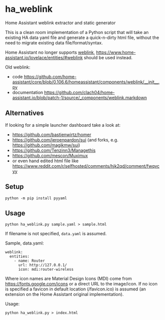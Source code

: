 # ha_weblink

Home Assistant weblink extractor and static generator

This is a clean room implementation of a Python script that will take an existing HA data yaml file and generate a quick-n-dirty html file, without the need to migrate existing data file/format/syntax.

Home Assistant no longer supports [weblink](https://github.com/home-assistant/core/pull/30834), https://www.home-assistant.io/lovelace/entities/#weblink should be used instead.

Old weblink:

  * code https://github.com/home-assistant/core/blob/0.106.6/homeassistant/components/weblink/__init__.py
  * documentation https://github.com/clach04/home-assistant.io/blob/patch-1/source/_components/weblink.markdown

## Alternatives

If looking for a simple launcher dashboard take a look at:

  * https://github.com/bastienwirtz/homer
  * https://github.com/jeroenpardon/sui (and forks, e.g. https://github.com/magikmw/sui)
  * https://github.com/Tenzinn3/Managethis
  * https://github.com/mescon/Muximux
  * or even hand edited html file like https://www.reddit.com/r/selfhosted/comments/hjk2qd/comment/fwqvcyy

## Setup

    python -m pip install pyyaml

## Usage

    python ha_weblink.py sample.yaml > sample.html

If filename is not specified, `data.yaml` is assumed.

Sample, data.yaml:

	weblink:
	  entities:
		- name: Router
		  url: http://127.0.0.1/
		  icon: mdi:router-wireless

Where icon names are Material Design Icons (MDI) come from https://fonts.google.com/icons or a direct URL to the image/icon.
If no icon is specified a favicon in default location (/favicon.ico) is assumed (an extension on the Home Assistant original implementation).

Usage:

    python ha_weblink.py > index.html

